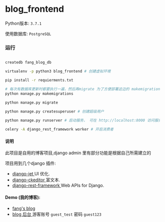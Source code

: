 # blog_frontend

Python版本: `3.7.1`

使用数据库: `PostgreSQL`


### 运行

```bash

createdb fang_blog_db

virtualenv -p python3 blog_frontend # 创建虚拟环境

pip install -r requierments.txt

# 每次有数据库更新时都要执行一遍，然后再migrate 为了方便部署这边的 makemigrations 是根据我自己的更新来定的，第一次运行的时候可能需要删除其中的数据库迁移
python manage.py makemigrations
 
python manage.py migrate

python manage.py createsuperuser # 创建超级用户

python manage.py runserver # 启动服务， 可在 http://localhost:8000 访问服务

celery -A django_rest_framework worker # 开启消费者


```
    
#### 说明

此项目是自用的博客项目,django admin 里有部分功能是根据自己所需建立的

项目用到几个django 插件:
 
- [ django-jet ](https://github.com/geex-arts/django-jet)  UI 优化.
- [ django-ckeditor ](https://github.com/django-ckeditor/django-ckeditor) 富文本.
- [ django-rest-framework ](https://github.com/encode/django-rest-framework) Web APIs for Django.

#### Demo (我的博客):
        
- [ fang's blog ](http://fangz-rc.work)
- [ blog 后台 ](http://fangz-rc.work/admin) 游客账号 `guest_test` 密码 `guest123`



